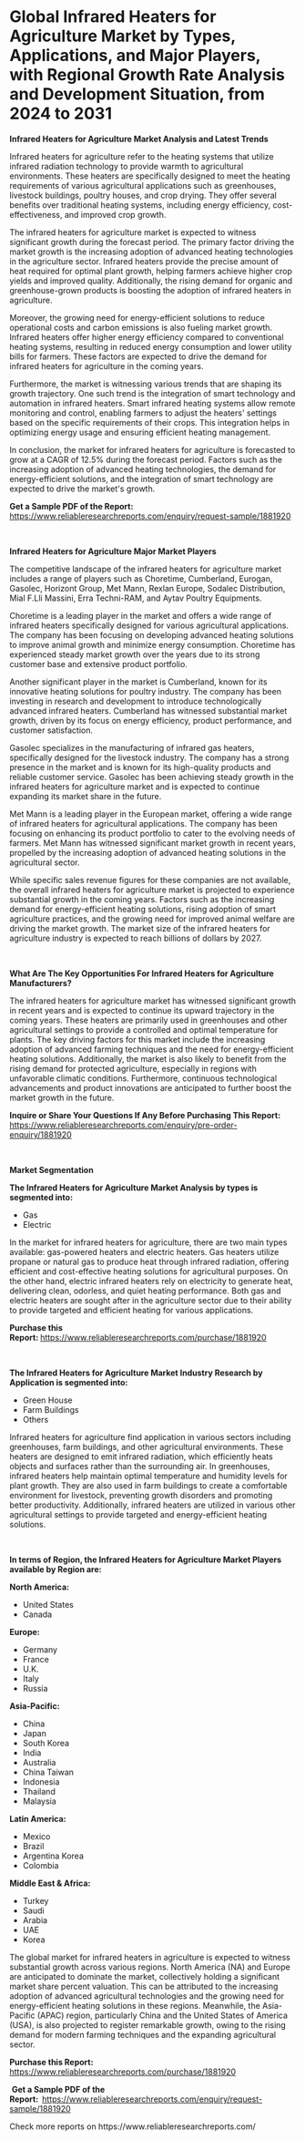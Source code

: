 <p><h1>Global Infrared Heaters for Agriculture Market by Types, Applications, and Major Players, with Regional Growth Rate Analysis and Development Situation, from 2024 to 2031</h1></p><p><strong>Infrared Heaters for Agriculture Market Analysis and Latest Trends</strong></p>
<p><p>Infrared heaters for agriculture refer to the heating systems that utilize infrared radiation technology to provide warmth to agricultural environments. These heaters are specifically designed to meet the heating requirements of various agricultural applications such as greenhouses, livestock buildings, poultry houses, and crop drying. They offer several benefits over traditional heating systems, including energy efficiency, cost-effectiveness, and improved crop growth.</p><p>The infrared heaters for agriculture market is expected to witness significant growth during the forecast period. The primary factor driving the market growth is the increasing adoption of advanced heating technologies in the agriculture sector. Infrared heaters provide the precise amount of heat required for optimal plant growth, helping farmers achieve higher crop yields and improved quality. Additionally, the rising demand for organic and greenhouse-grown products is boosting the adoption of infrared heaters in agriculture.</p><p>Moreover, the growing need for energy-efficient solutions to reduce operational costs and carbon emissions is also fueling market growth. Infrared heaters offer higher energy efficiency compared to conventional heating systems, resulting in reduced energy consumption and lower utility bills for farmers. These factors are expected to drive the demand for infrared heaters for agriculture in the coming years.</p><p>Furthermore, the market is witnessing various trends that are shaping its growth trajectory. One such trend is the integration of smart technology and automation in infrared heaters. Smart infrared heating systems allow remote monitoring and control, enabling farmers to adjust the heaters' settings based on the specific requirements of their crops. This integration helps in optimizing energy usage and ensuring efficient heating management.</p><p>In conclusion, the market for infrared heaters for agriculture is forecasted to grow at a CAGR of 12.5% during the forecast period. Factors such as the increasing adoption of advanced heating technologies, the demand for energy-efficient solutions, and the integration of smart technology are expected to drive the market's growth.</p></p>
<p><strong>Get a Sample PDF of the Report:&nbsp;</strong> <a href="https://www.reliableresearchreports.com/enquiry/request-sample/1881920">https://www.reliableresearchreports.com/enquiry/request-sample/1881920</a></p>
<p>&nbsp;</p>
<p><strong>Infrared Heaters for Agriculture Major Market Players</strong></p>
<p><p>The competitive landscape of the infrared heaters for agriculture market includes a range of players such as Choretime, Cumberland, Eurogan, Gasolec, Horizont Group, Met Mann, Rexlan Europe, Sodalec Distribution, Mial F.Lli Massini, Erra Techni-RAM, and Aytav Poultry Equipments. </p><p>Choretime is a leading player in the market and offers a wide range of infrared heaters specifically designed for various agricultural applications. The company has been focusing on developing advanced heating solutions to improve animal growth and minimize energy consumption. Choretime has experienced steady market growth over the years due to its strong customer base and extensive product portfolio.</p><p>Another significant player in the market is Cumberland, known for its innovative heating solutions for poultry industry. The company has been investing in research and development to introduce technologically advanced infrared heaters. Cumberland has witnessed substantial market growth, driven by its focus on energy efficiency, product performance, and customer satisfaction.</p><p>Gasolec specializes in the manufacturing of infrared gas heaters, specifically designed for the livestock industry. The company has a strong presence in the market and is known for its high-quality products and reliable customer service. Gasolec has been achieving steady growth in the infrared heaters for agriculture market and is expected to continue expanding its market share in the future.</p><p>Met Mann is a leading player in the European market, offering a wide range of infrared heaters for agricultural applications. The company has been focusing on enhancing its product portfolio to cater to the evolving needs of farmers. Met Mann has witnessed significant market growth in recent years, propelled by the increasing adoption of advanced heating solutions in the agricultural sector.</p><p>While specific sales revenue figures for these companies are not available, the overall infrared heaters for agriculture market is projected to experience substantial growth in the coming years. Factors such as the increasing demand for energy-efficient heating solutions, rising adoption of smart agriculture practices, and the growing need for improved animal welfare are driving the market growth. The market size of the infrared heaters for agriculture industry is expected to reach billions of dollars by 2027.</p></p>
<p>&nbsp;</p>
<p><strong>What Are The Key Opportunities For Infrared Heaters for Agriculture Manufacturers?</strong></p>
<p><p>The infrared heaters for agriculture market has witnessed significant growth in recent years and is expected to continue its upward trajectory in the coming years. These heaters are primarily used in greenhouses and other agricultural settings to provide a controlled and optimal temperature for plants. The key driving factors for this market include the increasing adoption of advanced farming techniques and the need for energy-efficient heating solutions. Additionally, the market is also likely to benefit from the rising demand for protected agriculture, especially in regions with unfavorable climatic conditions. Furthermore, continuous technological advancements and product innovations are anticipated to further boost the market growth in the future.</p></p>
<p><strong>Inquire or Share Your Questions If Any Before Purchasing This Report:</strong> <a href="https://www.reliableresearchreports.com/enquiry/pre-order-enquiry/1881920">https://www.reliableresearchreports.com/enquiry/pre-order-enquiry/1881920</a></p>
<p>&nbsp;</p>
<p><strong>Market Segmentation</strong></p>
<p><strong>The Infrared Heaters for Agriculture Market Analysis by types is segmented into:</strong></p>
<p><ul><li>Gas</li><li>Electric</li></ul></p>
<p><p>In the market for infrared heaters for agriculture, there are two main types available: gas-powered heaters and electric heaters. Gas heaters utilize propane or natural gas to produce heat through infrared radiation, offering efficient and cost-effective heating solutions for agricultural purposes. On the other hand, electric infrared heaters rely on electricity to generate heat, delivering clean, odorless, and quiet heating performance. Both gas and electric heaters are sought after in the agriculture sector due to their ability to provide targeted and efficient heating for various applications.</p></p>
<p><strong>Purchase this Report:&nbsp;</strong><a href="https://www.reliableresearchreports.com/purchase/1881920">https://www.reliableresearchreports.com/purchase/1881920</a></p>
<p>&nbsp;</p>
<p><strong>The Infrared Heaters for Agriculture Market Industry Research by Application is segmented into:</strong></p>
<p><ul><li>Green House</li><li>Farm Buildings</li><li>Others</li></ul></p>
<p><p>Infrared heaters for agriculture find application in various sectors including greenhouses, farm buildings, and other agricultural environments. These heaters are designed to emit infrared radiation, which efficiently heats objects and surfaces rather than the surrounding air. In greenhouses, infrared heaters help maintain optimal temperature and humidity levels for plant growth. They are also used in farm buildings to create a comfortable environment for livestock, preventing growth disorders and promoting better productivity. Additionally, infrared heaters are utilized in various other agricultural settings to provide targeted and energy-efficient heating solutions.</p></p>
<p>&nbsp;</p>
<p><strong>In terms of Region, the Infrared Heaters for Agriculture Market Players available by Region are:</strong></p>
<p>
    <p> <strong> North America: </strong>
        <ul>
            <li>United States</li>
            <li>Canada</li>
        </ul>
        </p> 
    <p> <strong> Europe: </strong>
        <ul>
            <li>Germany</li>
            <li>France</li>
            <li>U.K.</li>
            <li>Italy</li>
            <li>Russia</li>
        </ul>
        </p> 
    <p> <strong> Asia-Pacific: </strong>
        <ul>
            <li>China</li>
            <li>Japan</li>
            <li>South Korea</li>
            <li>India</li>
            <li>Australia</li>
            <li>China Taiwan</li>
            <li>Indonesia</li>
            <li>Thailand</li>
            <li>Malaysia</li>
        </ul>
        </p> 
    <p> <strong> Latin America: </strong>
        <ul>
            <li>Mexico</li>
            <li>Brazil</li>
            <li>Argentina Korea</li>
            <li>Colombia</li>
        </ul>
        </p> 
    <p> <strong> Middle East & Africa: </strong>
        <ul>
            <li>Turkey</li>
            <li>Saudi</li>
            <li>Arabia</li>
            <li>UAE</li>
            <li>Korea</li>
        </ul>
    </p>
    </p>
<p><p>The global market for infrared heaters in agriculture is expected to witness substantial growth across various regions. North America (NA) and Europe are anticipated to dominate the market, collectively holding a significant market share percent valuation. This can be attributed to the increasing adoption of advanced agricultural technologies and the growing need for energy-efficient heating solutions in these regions. Meanwhile, the Asia-Pacific (APAC) region, particularly China and the United States of America (USA), is also projected to register remarkable growth, owing to the rising demand for modern farming techniques and the expanding agricultural sector.</p></p>
<p><strong>Purchase this Report: </strong><a href="https://www.reliableresearchreports.com/purchase/1881920">https://www.reliableresearchreports.com/purchase/1881920</a></p>
<p>&nbsp;<strong>Get a Sample PDF of the Report:&nbsp;&nbsp;</strong><a href="https://www.reliableresearchreports.com/enquiry/request-sample/1881920">https://www.reliableresearchreports.com/enquiry/request-sample/1881920</a></p>
<p><strong></strong></p>
<p>Check more reports on https://www.reliableresearchreports.com/</p>